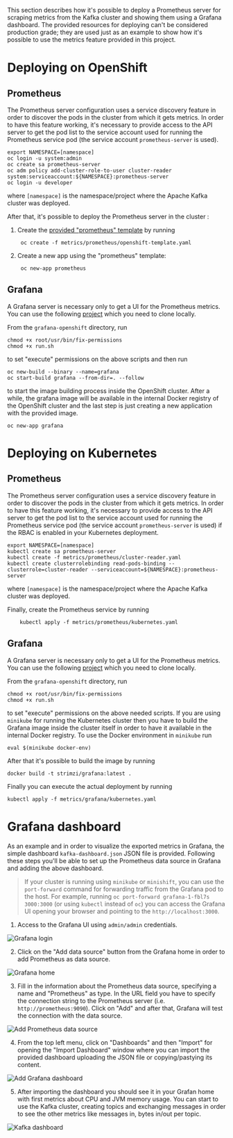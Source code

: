 This section describes how it's possible to deploy a Prometheus server for scraping metrics from the Kafka cluster and showing them using a Grafana dashboard. The provided resources for deploying can't be considered production grade; they are used just as an example to show how it's possible to use the metrics feature provided in this project.

# Deploying on OpenShift

## Prometheus

The Prometheus server configuration uses a service discovery feature in order to discover the pods in the cluster from which it gets metrics.
In order to have this feature working, it's necessary to provide access to the API server to get the pod list to the service account used for running the Prometheus service pod (the service account `prometheus-server` is used).

```
export NAMESPACE=[namespace]
oc login -u system:admin
oc create sa prometheus-server
oc adm policy add-cluster-role-to-user cluster-reader system:serviceaccount:${NAMESPACE}:prometheus-server
oc login -u developer
```

where `[namespace]` is the namespace/project where the Apache Kafka cluster was deployed.

After that, it's possible to deploy the Prometheus server in the cluster :

1. Create the [provided "prometheus" template](prometheus/openshift-template.yaml) by running

        oc create -f metrics/prometheus/openshift-template.yaml

2. Create a new app using the "prometheus" template:

        oc new-app prometheus

## Grafana

A Grafana server is necessary only to get a UI for the Prometheus metrics. You can use the following [project](https://github.com/OpenShiftDemos/grafana-openshift) which you need to clone locally.

From the `grafana-openshift` directory, run

```
chmod +x root/usr/bin/fix-permissions 
chmod +x run.sh 
```

to set "execute" permissions on the above scripts and then run

```
oc new-build --binary --name=grafana
oc start-build grafana --from-dir=. --follow
```

to start the image building process inside the OpenShift cluster. 
After a while, the grafana image will be available in the internal Docker registry of the OpenShift cluster and the last step is just creating a new application with the provided image.

```
oc new-app grafana
```

# Deploying on Kubernetes

## Prometheus


The Prometheus server configuration uses a service discovery feature in order to discover the pods in the cluster from which it gets metrics.
In order to have this feature working, it's necessary to provide access to the API server to get the pod list to the service account used for running the Prometheus service pod (the service account `prometheus-server` is used) if the RBAC is enabled in your Kubernetes deployment.

```
export NAMESPACE=[namespace]
kubectl create sa prometheus-server
kubectl create -f metrics/prometheus/cluster-reader.yaml
kubectl create clusterrolebinding read-pods-binding --clusterrole=cluster-reader --serviceaccount=${NAMESPACE}:prometheus-server
```

where `[namespace]` is the namespace/project where the Apache Kafka cluster was deployed.

Finally, create the Prometheus service by running

        kubectl apply -f metrics/prometheus/kubernetes.yaml

## Grafana

A Grafana server is necessary only to get a UI for the Prometheus metrics. You can use the following [project](https://github.com/OpenShiftDemos/grafana-openshift) which you need to clone locally.

From the `grafana-openshift` directory, run

```
chmod +x root/usr/bin/fix-permissions 
chmod +x run.sh 
```

to set "execute" permissions on the above needed scripts.
If you are using `minikube` for running the Kubernetes cluster then you have to build the Grafana image inside the cluster itself in order to have it available in the internal Docker registry. To use the Docker environment in `minikube` run

```
eval $(minikube docker-env)
```

After that it's possible to build the image by running

```
docker build -t strimzi/grafana:latest .
```

Finally you can execute the actual deployment by running

```
kubectl apply -f metrics/grafana/kubernetes.yaml
```

# Grafana dashboard

As an example and in order to visualize the exported metrics in Grafana, the simple dashboard `kafka-dashboard.json` JSON file is provided.
Following these steps you'll be able to set up the Prometheus data source in Grafana and adding the above dashboard.

> If your cluster is running using `minikube` or `minishift`, you can use the `port-forward` command for forwarding traffic from the Grafana pod to the host. For example, running `oc port-forward grafana-1-fbl7s 3000:3000` (or using `kubectl` instead of `oc`) you can access the Grafana UI opening your browser and pointing to the `http://localhost:3000`.

1. Access to the Grafana UI using `admin/admin` credentials.

![Grafana login](grafana/images/grafana_login.png)

2. Click on the "Add data source" button from the Grafana home in order to add Prometheus as data source.

![Grafana home](grafana/images/grafana_home.png)

3. Fill in the information about the Prometheus data source, specifying a name and "Prometheus" as type. In the URL field you have to specify the connection string to the Prometheus server (i.e. `http://prometheus:9090`). Click on "Add" and after that, Grafana will test the connection with the data source.

![Add Prometheus data source](grafana/images/grafana_prometheus_data_source.png)

4. From the top left menu, click on "Dashboards" and then "Import" for opening the "Import Dashboard" window where you can import the provided dashboard uploading the JSON file or copying/pastying its content.

![Add Grafana dashboard](grafana/images/grafana_import_dashboard.png)

5. After importing the dashboard you should see it in your Grafan home with first metrics about CPU and JVM memory usage. You can start to use the Kafka cluster, creating topics and exchanging messages in order to see the other metrics like messages in, bytes in/out per topic.

![Kafka dashboard](grafana/images/grafana_kafka_dashboard.png)



